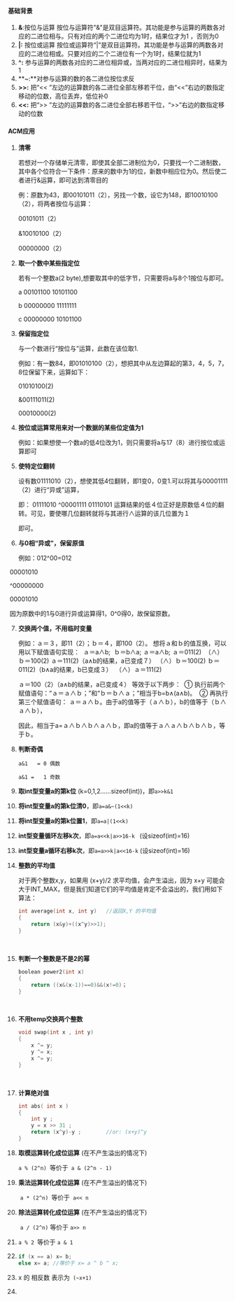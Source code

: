 #### 基础背景

1. **&**:按位与运算 按位与运算符"&"是双目运算符。其功能是参与运算的两数各对应的二进位相与。只有对应的两个二进位均为1时，结果位才为1 ，否则为0
2. **|:** 按位或运算 按位或运算符“|”是双目运算符。其功能是参与运算的两数各对应的二进位相或。只要对应的二个二进位有一个为1时，结果位就为1
3. **^:** 参与运算的两数各对应的二进位相异或，当两对应的二进位相异时，结果为1
4. **~:**对参与运算的数的各二进位按位求反
5. **\>>:** 把“<< ”左边的运算数的各二进位全部左移若干位，由“<<”右边的数指定移动的位数，高位丢弃，低位补0
6. **<<:** 把“>> ”左边的运算数的各二进位全部右移若干位，“>>”右边的数指定移动的位数

#### ACM应用

1. **清零**

   若想对一个存储单元清零，即使其全部二进制位为0，只要找一个二进制数，其中各个位符合一下条件：原来的数中为1的位，新数中相应位为0。然后使二者进行&运算，即可达到清零目的

   例：原数为43，即00101011（2），另找一个数，设它为148，即10010100（2），将两者按位与运算：

      00101011（2）

   &10010100（2）

      00000000（2）

2. **取一个数中某些指定位**

   若有一个整数a(2 byte),想要取其中的低字节，只需要将a与8个1按位与即可。

   a 00101100 10101100

   b 00000000 11111111

   c 00000000 10101100

3. **保留指定位**

   与一个数进行“按位与”运算，此数在该位取1.

   例如：有一数84，即01010100（2），想把其中从左边算起的第3，4，5，7，8位保留下来，运算如下：

      01010100(2)

   &00111011(2)

      00010000(2)

4. **按位或运算常用来对一个数据的某些位定值为1**

   例如：如果想使一个数a的低4位改为1，则只需要将a与17（8）进行按位或运算即可

5. **使特定位翻转**

   设有数01111010（2），想使其低4位翻转，即1变0，0变1.可以将其与00001111（2）进行“异或”运算，

   即：
     01111010
   ^00001111
     01110101
   运算结果的低４位正好是原数低４位的翻转。可见，要使哪几位翻转就将与其进行∧运算的该几位置为１

   即可。

6. **与0相“异或”，保留原值**

   例如：012^00=012

​         00001010

​       ^00000000

​         00001010

​	因为原数中的1与0进行异或运算得1，0^0得0，故保留原数。

7. **交换两个值，不用临时变量**

   例如：ａ＝３，即11（2）；ｂ＝４，即100（2）。
   想将ａ和ｂ的值互换，可以用以下赋值语句实现：
   ​    ａ＝a∧b;
   ​    ｂ＝b∧a;
   ​    ａ＝a∧b;
   ａ＝011(2)
   ​    （∧）ｂ＝100(2)
   ａ＝111(2)（a∧b的结果，a已变成７）
   ​    （∧）ｂ＝100(2)
   ｂ＝011(2)（b∧a的结果，b已变成３）
   ​    （∧）ａ＝111(2)

   ａ＝100（2）（a∧b的结果，a已变成４）
   等效于以下两步：
   ​    ① 执行前两个赋值语句：“ａ＝ａ∧ｂ；”和“ｂ＝ｂ∧ａ；”相当于b=b∧(a∧b)。
   ​    ② 再执行第三个赋值语句： ａ＝ａ∧ｂ。由于a的值等于（ａ∧ｂ），b的值等于（ｂ∧ａ∧ｂ），

   因此，相当于a=ａ∧ｂ∧ｂ∧ａ∧ｂ，即a的值等于ａ∧ａ∧ｂ∧ｂ∧ｂ，等于ｂ。

8. **判断奇偶** 

   `a&1   = 0 偶数`

   `a&1 =   1 奇数`

9. **取int型变量a的第k位** (k=0,1,2……sizeof(int))，即`a>>k&1`

10. **将int型变量a的第k位清0**，即`a=a&~(1<<k)`

11. **将int型变量a的第k位置1**，即`a=a|(1<<k)`

12. **int型变量循环左移k次**，即`a=a<<k|a>>16-k `  (设sizeof(int)=16)

13. **int型变量a循环右移k次**，即`a=a>>k|a<<16-k`   (设sizeof(int)=16)

14. **整数的平均值** 

    对于两个整数x,y，如果用 (x+y)/2 求平均值，会产生溢出，因为 x+y 可能会大于INT_MAX，但是我们知道它们的平均值是肯定不会溢出的，我们用如下算法：

    ```cpp
    int average(int x, int y)   //返回X,Y 的平均值
    {   
        return (x&y)+((x^y)>>1);
    }

    ```

    ​

15. **判断一个整数是不是2的幂**

    ```cpp
    boolean power2(int x)
    {
    	return ((x&(x-1))==0)&&(x!=0)；
    }

    ```

    ​

16. **不用temp交换两个整数**

    ```cpp
    void swap(int x , int y)
    {
        x ^= y;
        y ^= x;
        x ^= y;
    }

    ```

    ​

17. **计算绝对值**

    ```cpp
    int abs( int x )
    {
    	int y ;
    	y = x >> 31 ;
    	return (x^y)-y ;        //or: (x+y)^y
    }

    ```

18. **取模运算转化成位运算** (在不产生溢出的情况下)

    ​         `a % (2^n) `等价于` a & (2^n - 1)`

19. **乘法运算转化成位运算** (在不产生溢出的情况下)

    ​        `a * (2^n) `等价于` a<< n`

20. **除法运算转化成位运算** (在不产生溢出的情况下)

    ​         `a / (2^n)` 等价于 `a>> n`

21. `a % 2 `等价于 `a & 1`

22. ```cpp
    if (x == a) x= b;
    else x= a; //等价于 x= a ^ b ^ x;
    ```

23. x 的 相反数 表示为` (~x+1)`

24. ​